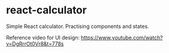 # react-calculator
 Simple React calculator. Practising components and states.

 Reference video for UI design: https://www.youtube.com/watch?v=DgRrrOt0Vr8&t=778s
